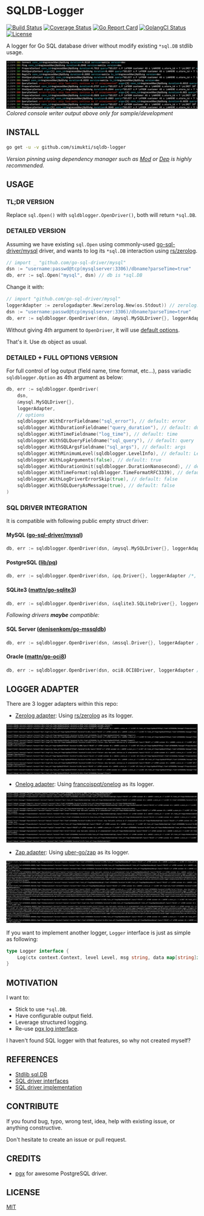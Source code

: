 # SQLDB-Logger

[![Build Status](https://travis-ci.com/simukti/sqldb-logger.svg)](https://travis-ci.com/simukti/sqldb-logger) [![Coverage Status](https://coveralls.io/repos/github/simukti/sqldb-logger/badge.svg)](https://coveralls.io/github/simukti/sqldb-logger) [![Go Report Card](https://goreportcard.com/badge/github.com/simukti/sqldb-logger)](https://goreportcard.com/report/github.com/simukti/sqldb-logger) [![GolangCI Status](https://golangci.com/badges/github.com/simukti/sqldb-logger.svg)](https://golangci.com/r/github.com/simukti/sqldb-logger) [![License](http://img.shields.io/badge/license-MIT-blue.svg?style=flat)](https://raw.githubusercontent.com/simukti/sqldb-logger/master/LICENSE.txt)

A logger for Go SQL database driver without modify existing `*sql.DB` stdlib usage.

![shameless console output sample](./logadapter/zerologadapter/console.jpg?raw=true "go sql database logger output") 
_Colored console writer output above only for sample/development_

## INSTALL

```bash
go get -u -v github.com/simukti/sqldb-logger
```

_Version pinning using dependency manager such as [Mod](https://github.com/golang/go/wiki/Modules) or [Dep](https://github.com/golang/dep) is highly recommended._

## USAGE

### TL;DR VERSION

Replace `sql.Open()` with `sqldblogger.OpenDriver()`, both will return `*sql.DB`.

### DETAILED VERSION

Assuming we have existing `sql.Open` using commonly-used [go-sql-driver/mysql](https://github.com/go-sql-driver/mysql) driver, 
and wants to log its `*sql.DB` interaction using [rs/zerolog](https://github.com/rs/zerolog).

```go
// import _ "github.com/go-sql-driver/mysql"
dsn := "username:passwd@tcp(mysqlserver:3306)/dbname?parseTime=true"
db, err := sql.Open("mysql", dsn) // db is *sql.DB
```

Change it with:

```go
// import "github.com/go-sql-driver/mysql"
loggerAdapter := zerologadapter.New(zerolog.New(os.Stdout)) // zerolog.New(zerolog.NewConsoleWriter()) // <-- for colored console
dsn := "username:passwd@tcp(mysqlserver:3306)/dbname?parseTime=true"
db, err := sqldblogger.OpenDriver(dsn, &mysql.MySQLDriver{}, loggerAdapter) // db is still *sql.DB
``` 

Without giving 4th argument to `OpenDriver`, it will use [default options](./options.go#L19-L29).

That's it. Use `db` object as usual.

### DETAILED + FULL OPTIONS VERSION

For full control of log output (field name, time format, etc...), pass variadic `sqldblogger.Option` as 4th argument as below:

```go
db, err := sqldblogger.OpenDriver(
    dsn, 
    &mysql.MySQLDriver{}, 
    loggerAdapter,
    // options
    sqldblogger.WithErrorFieldname("sql_error"), // default: error
    sqldblogger.WithDurationFieldname("query_duration"), // default: duration
    sqldblogger.WithTimeFieldname("log_time"), // default: time
    sqldblogger.WithSQLQueryFieldname("sql_query"), // default: query
    sqldblogger.WithSQLArgsFieldname("sql_args"), // default: args
    sqldblogger.WithMinimumLevel(sqldblogger.LevelInfo), // default: LevelDebug
    sqldblogger.WithLogArguments(false), // default: true
    sqldblogger.WithDurationUnit(sqldblogger.DurationNanosecond), // default: millisecond
    sqldblogger.WithTimeFormat(sqldblogger.TimeFormatRFC3339), // default: unix timestamp
    sqldblogger.WithLogDriverErrorSkip(true), // default: false
    sqldblogger.WithSQLQueryAsMessage(true), // default: false
)
```

### SQL DRIVER INTEGRATION

It is compatible with following public empty struct driver: 

#### MySQL ([go-sql-driver/mysql](https://github.com/go-sql-driver/mysql))

```go
db, err := sqldblogger.OpenDriver(dsn, &mysql.MySQLDriver{}, loggerAdapter /*, ...options */)
```

#### PostgreSQL ([lib/pq](https://github.com/lib/pq))

```go
db, err := sqldblogger.OpenDriver(dsn, &pq.Driver{}, loggerAdapter /*, ...options */) 
```

#### SQLite3 ([mattn/go-sqlite3](https://github.com/mattn/go-sqlite3))

```go
db, err := sqldblogger.OpenDriver(dsn, &sqlite3.SQLiteDriver{}, loggerAdapter /*, ...options */)
```

_Following drivers **maybe** compatible:_ 

#### SQL Server ([denisenkom/go-mssqldb](https://github.com/denisenkom/go-mssqldb))

```go
db, err := sqldblogger.OpenDriver(dsn, &mssql.Driver{}, loggerAdapter /*, ...options */)
```

#### Oracle ([mattn/go-oci8](https://github.com/mattn/go-oci8))

```go
db, err := sqldblogger.OpenDriver(dsn, oci8.OCI8Driver, loggerAdapter /*, ...options */)
```

## LOGGER ADAPTER

There are 3 logger adapters within this repo:

- [Zerolog adapter](logadapter/zerologadapter): Using [rs/zerolog](https://github.com/rs/zerolog) as its logger.

![zerolog output sample](./logadapter/zerologadapter/zerolog.jpg?raw=true "go sql database logger output")

- [Onelog adapter](logadapter/onelogadapter): Using [francoispqt/onelog](https://github.com/francoispqt/onelog) as its logger.

![onelog output sample](./logadapter/onelogadapter/onelog.jpg?raw=true "go sql database logger output")

- [Zap adapter](logadapter/zapadapter): Using [uber-go/zap](https://github.com/uber-go/zap) as its logger.

![zap output sample](./logadapter/zapadapter/zap.jpg?raw=true "go sql database logger output")

If you want to implement another logger, `Logger` interface is just as simple as following:

```go
type Logger interface {
	Log(ctx context.Context, level Level, msg string, data map[string]interface{})
}
``` 

## MOTIVATION

I want to:

- Stick to use `*sql.DB`.
- Have configurable output field.
- Leverage structured logging.
- Re-use [pgx log interface](https://github.com/jackc/pgx/blob/f3a3ee1a0e5c8fc8991928bcd06fdbcd1ee9d05c/logger.go#L46-L49).

I haven't found SQL logger with that features, so why not created myself? 

## REFERENCES

- [Stdlib sql.DB](https://github.com/golang/go/blob/master/src/database/sql/sql.go)
- [SQL driver interfaces](https://github.com/golang/go/blob/master/src/database/sql/driver/driver.go)
- [SQL driver implementation](https://github.com/golang/go/wiki/SQLDrivers)

## CONTRIBUTE

If you found bug, typo, wrong test, idea, help with existing issue, or anything constructive.
 
Don't hesitate to create an issue or pull request.

## CREDITS

- [pgx](https://github.com/jackc/pgx) for awesome PostgreSQL driver.

## LICENSE

[MIT](./LICENSE.txt)